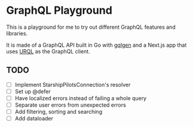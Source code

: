 # GraphQL Playground

This is a playground for me to try out different GraphQL features and libraries.

It is made of a GraphQL API built in Go with [gqlgen](https://gqlgen.com/) and
a Next.js app that uses [URQL](https://formidable.com/open-source/urql/) as the
GraphQL client.

## TODO

- [ ] Implement StarshipPilotsConnection's resolver
- [ ] Set up @defer
- [ ] Have localized errors instead of failing a whole query
- [ ] Separate user errors from unexpected errors
- [ ] Add filtering, sorting and searching
- [ ] Add dataloader
